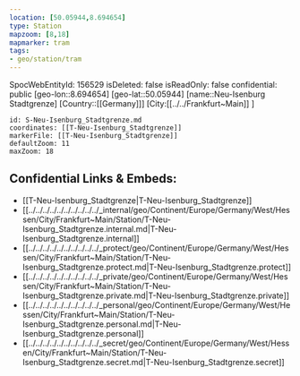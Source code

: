 ```yaml
---
location: [50.05944,8.694654]
type: Station 
mapzoom: [8,18] 
mapmarker: tram 
tags:
- geo/station/tram
---
```

SpocWebEntityId: 156529
isDeleted: false
isReadOnly: false
confidential: public
[geo-lon::8.694654]
[geo-lat::50.05944]
[name::Neu-Isenburg Stadtgrenze]
[Country::[[Germany]]]
[City:[[../../Frankfurt~Main]] ]


```leaflet
id: S-Neu-Isenburg_Stadtgrenze.md
coordinates: [[T-Neu-Isenburg_Stadtgrenze]]
markerFile: [[T-Neu-Isenburg_Stadtgrenze]]
defaultZoom: 11 
maxZoom: 18
```


## Confidential Links & Embeds: 
- [[T-Neu-Isenburg_Stadtgrenze|T-Neu-Isenburg_Stadtgrenze]] 
- [[../../../../../../../../../../_internal/geo/Continent/Europe/Germany/West/Hessen/City/Frankfurt~Main/Station/T-Neu-Isenburg_Stadtgrenze.internal.md|T-Neu-Isenburg_Stadtgrenze.internal]] 
- [[../../../../../../../../../../_protect/geo/Continent/Europe/Germany/West/Hessen/City/Frankfurt~Main/Station/T-Neu-Isenburg_Stadtgrenze.protect.md|T-Neu-Isenburg_Stadtgrenze.protect]] 
- [[../../../../../../../../../../_private/geo/Continent/Europe/Germany/West/Hessen/City/Frankfurt~Main/Station/T-Neu-Isenburg_Stadtgrenze.private.md|T-Neu-Isenburg_Stadtgrenze.private]] 
- [[../../../../../../../../../../_personal/geo/Continent/Europe/Germany/West/Hessen/City/Frankfurt~Main/Station/T-Neu-Isenburg_Stadtgrenze.personal.md|T-Neu-Isenburg_Stadtgrenze.personal]] 
- [[../../../../../../../../../../_secret/geo/Continent/Europe/Germany/West/Hessen/City/Frankfurt~Main/Station/T-Neu-Isenburg_Stadtgrenze.secret.md|T-Neu-Isenburg_Stadtgrenze.secret]] 
